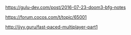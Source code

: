 

https://gulu-dev.com/post/2016-07-23-doom3-bfg-notes

https://forum.cocos.com/t/topic/65001

http://jjyy.guru/fast-paced-multiplayer-part1
